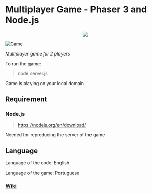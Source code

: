 # Multiplayer Game - Phaser 3 and Node.js

<div style="text-align:center"><img src="https://i.imgur.com/4UxoMWy.png" /></div>

![Game](https://i.imgur.com/4UxoMWy.png)

*Multiplayer game for 2 players*

To run the game:

>node server.js

Game is playing on your local domain

## Requirement

### Node.js

> https://nodejs.org/en/download/

Needed for reproducing the server of the game

## Language

Language of the code: English

Language of the game: Portuguese


### [Wiki](https://github.com/tmsl9/multiplayer-game/wiki)
